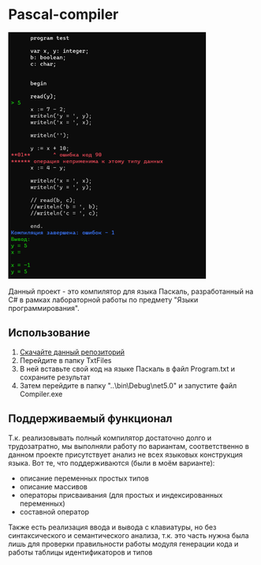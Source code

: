 # Pascal-compiler

<img src="Preview.png" height="500">

Данный проект - это компилятор для языка Паскаль, разработанный на C# в рамках лабораторной работы по предмету "Языки программирования".

## Использование
1. [Скачайте данный репозиторий](https://github.com/Lagertt/Pascal-compiler/archive/refs/heads/main.zip)
2. Перейдите в папку TxtFiles
3. В ней вставьте свой код на языке Паскаль в файл Program.txt и сохраните результат
4. Затем перейдите в папку "..\bin\Debug\net5.0\" и запустите файл Compiler.exe

## Поддерживаемый функционал
Т.к. реализовывать полный компилятор достаточно долго и трудозатратно, мы выполняли работу по вариантам, соответственно в данном проекте присутствует анализ не всех языковых конструкция языка. Вот те, что поддерживаются (были в моём варианте):
- описание переменных простых типов
- описание массивов
- операторы присваивания (для простых и индексированных переменных)
- составной оператор

Также есть реализация ввода и вывода с клавиатуры, но без синтаксического и семантического анализа, т.к. это часть нужна была лишь для проверки правильности работы модуля генерации кода и работы таблицы идентификаторов и типов
